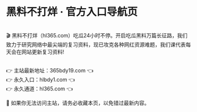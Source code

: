 # 黑料不打烊 · 官方入口导航页
<br>🎬 黑料不打烊（hl365.com）吃瓜24小时不停。开启吃瓜黑料万篇长征路，我们致力于研究网络中最尖端的复习资料，现已攻克各种网红资源难题，我们课代表每天会在网站更新复习资料!

<br>👉 主站最新地址：365bdy19.com 👈
<br>👉 永久入口：hlbdy1.com 👈
<br>👉 永久通道：hl365.com 👈

📌 如果你无法访问主站，请务必收藏本页，以免错过最新内容。
